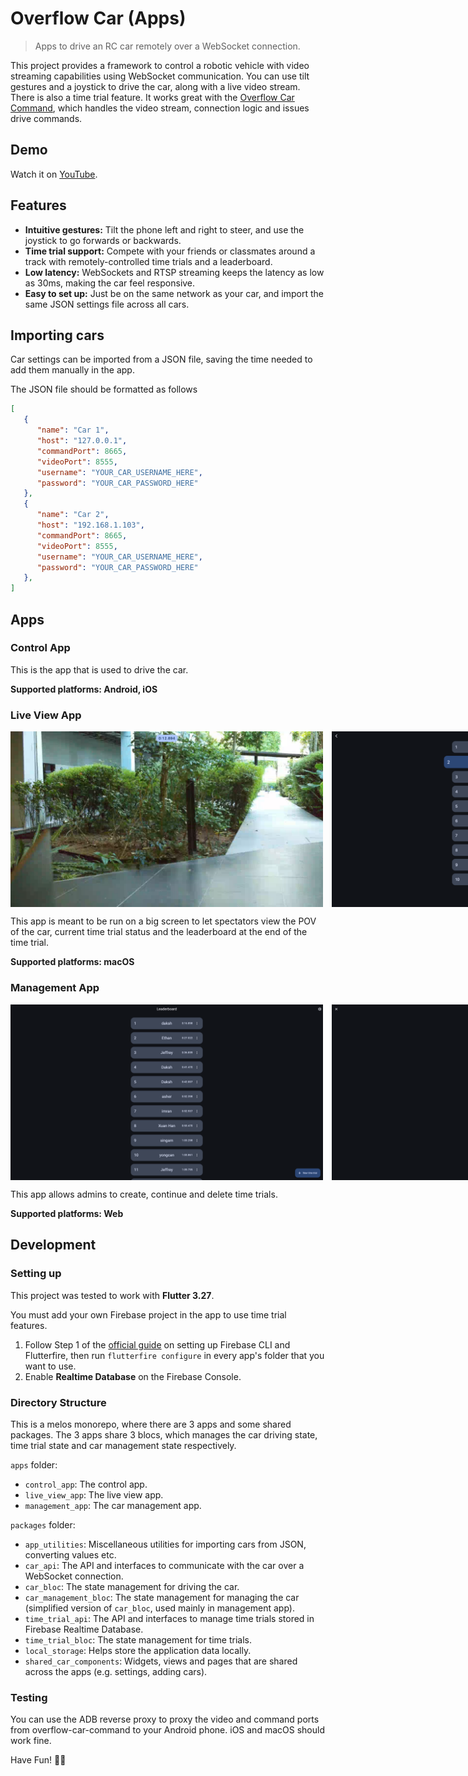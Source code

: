 # Overflow Car (Apps)

> Apps to drive an RC car remotely over a WebSocket connection.

This project provides a framework to control a robotic vehicle with video streaming capabilities using WebSocket communication. You can use tilt gestures and a joystick to drive the car, along with a live video stream. There is also a time trial feature. It works great with the [Overflow Car Command](https://github.com/XuanHanTan-School/overflow-car-command), which handles the video stream, connection logic and issues drive commands.

## Demo
Watch it on [YouTube](https://www.youtube.com/watch?v=xpdiwNy15Jw).

## Features

- **Intuitive gestures:** Tilt the phone left and right to steer, and use the joystick to go forwards or backwards.
- **Time trial support:** Compete with your friends or classmates around a track with remotely-controlled time trials and a leaderboard.
- **Low latency:** WebSockets and RTSP streaming keeps the latency as low as 30ms, making the car feel responsive.
- **Easy to set up:** Just be on the same network as your car, and import the same JSON settings file across all cars.

## Importing cars

Car settings can be imported from a JSON file, saving the time needed to add them manually in the app.

The JSON file should be formatted as follows
```json
[
   {
      "name": "Car 1",
      "host": "127.0.0.1",
      "commandPort": 8665,
      "videoPort": 8555,
      "username": "YOUR_CAR_USERNAME_HERE",
      "password": "YOUR_CAR_PASSWORD_HERE"
   },
   {
      "name": "Car 2",
      "host": "192.168.1.103",
      "commandPort": 8665,
      "videoPort": 8555,
      "username": "YOUR_CAR_USERNAME_HERE",
      "password": "YOUR_CAR_PASSWORD_HERE"
   },
]
```

## Apps

### Control App

This is the app that is used to drive the car.

**Supported platforms: Android, iOS**

### Live View App

<div style="display: flex; gap: 14px; margin-top: 10px; margin-bottom: 10px">
   <img src="media/live_view_1.PNG" width=500>
   <img src="media/live_view_2.PNG" width=500>
   <img src="media/live_view_3.PNG" width=500>
</div>

This app is meant to be run on a big screen to let spectators view the POV of the car, current time trial status and the leaderboard at the end of the time trial.

**Supported platforms: macOS**

### Management App

<div style="display: flex; gap: 14px; margin-top: 10px; margin-bottom: 10px">
   <img src="media/management_1.PNG" width=500>
   <img src="media/management_2.PNG" width=500>
</div>

This app allows admins to create, continue and delete time trials.

**Supported platforms: Web**

## Development

### Setting up

This project was tested to work with **Flutter 3.27**.

You must add your own Firebase project in the app to use time trial features. 
1. Follow Step 1 of the [official guide](https://firebase.google.com/docs/flutter/setup) on setting up Firebase CLI and Flutterfire, then run `flutterfire configure` in every app's folder that you want to use.
2. Enable **Realtime Database**  on the Firebase Console.

### Directory Structure

This is a melos monorepo, where there are 3 apps and some shared packages. The 3 apps share 3 blocs, which manages the car driving state, time trial state and car management state respectively.

`apps` folder:
- `control_app`: The control app.
- `live_view_app`: The live view app.
- `management_app`: The car management app.

`packages` folder:
- `app_utilities`: Miscellaneous utilities for importing cars from JSON, converting values etc.
- `car_api`: The API and interfaces to communicate with the car over a WebSocket connection.
- `car_bloc`: The state management for driving the car.
- `car_management_bloc`: The state management for managing the car (simplified version of `car_bloc`, used mainly in management app).
- `time_trial_api`: The API and interfaces to manage time trials stored in Firebase Realtime Database.
- `time_trial_bloc`: The state management for time trials.
- `local_storage`: Helps store the application data locally.
- `shared_car_components`: Widgets, views and pages that are shared across the apps (e.g. settings, adding cars).

### Testing

You can use the ADB reverse proxy to proxy the video and command ports from overflow-car-command to your Android phone. iOS and macOS should work fine.

Have Fun! 🚗💨
